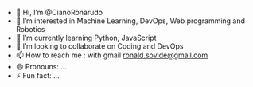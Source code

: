 - 👋 Hi, I’m @CianoRonarudo
- 👀 I’m interested in Machine Learning, DevOps, Web programming and Robotics
- 🌱 I’m currently learning Python, JavaScript
- 💞️ I’m looking to collaborate on Coding and DevOps
- 📫 How to reach me : with gmail ronald.sovide@gmail.com
- 😄 Pronouns: ...
- ⚡ Fun fact: ...

<!---
CianoRonarudo/CianoRonarudo is a ✨ special ✨ repository because its `README.md` (this file) appears on your GitHub profile.
You can click the Preview link to take a look at your changes.
--->
